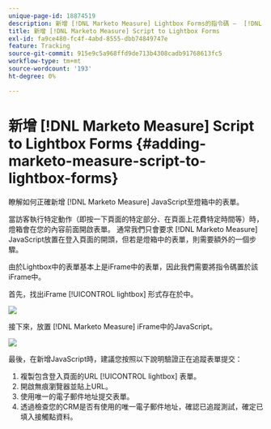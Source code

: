 ```yaml
---
unique-page-id: 18874519
description: 新增 [!DNL Marketo Measure] Lightbox Forms的指令碼 —  [!DNL Marketo Measure]
title: 新增 [!DNL Marketo Measure] Script to Lightbox Forms
exl-id: fa9ce480-fc4f-4abd-8555-dbb74849747e
feature: Tracking
source-git-commit: 915e9c5a968ffd9de713b4308cadb91768613fc5
workflow-type: tm+mt
source-wordcount: '193'
ht-degree: 0%

---
```


# 新增 [!DNL Marketo Measure] Script to Lightbox Forms {#adding-marketo-measure-script-to-lightbox-forms}

瞭解如何正確新增 [!DNL Marketo Measure] JavaScript至燈箱中的表單。

當訪客執行特定動作（即按一下頁面的特定部分、在頁面上花費特定時間等）時，燈箱會在您的內容前面開啟表單。 通常我們只會要求 [!DNL Marketo Measure] JavaScript放置在登入頁面的開頭，但若是燈箱中的表單，則需要額外的一個步驟。

由於Lightbox中的表單基本上是iFrame中的表單，因此我們需要將指令碼置於該iFrame中。

首先，找出iFrame [!UICONTROL lightbox] 形式存在於中。

![](assets/1.png)

接下來，放置 [!DNL Marketo Measure] iFrame中的JavaScript。

![](assets/2.png)

最後，在新增JavaScript時，建議您按照以下說明驗證正在追蹤表單提交：

1. 複製包含登入頁面的URL [!UICONTROL lightbox] 表單。
1. 開啟無痕瀏覽器並貼上URL。
1. 使用唯一的電子郵件地址提交表單。
1. 透過檢查您的CRM是否有使用的唯一電子郵件地址，確認已追蹤測試，確定已填入接觸點資料。
